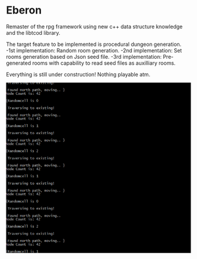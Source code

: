 # Eberon
Remaster of the rpg framework using new c++ data structure knowledge and the libtcod library.

The target feature to be implemented is procedural dungeon generation. 
-1st implementation: Random room generation.
-2nd implementation: Set rooms generation based on Json seed file.
-3rd implementation: Pre-generated rooms with capability to read seed files as auxilliary rooms.



Everything is still under construction! Nothing playable atm.


[![Preview](https://github.com/Aroueterra/Eberon/blob/master/Navigating2.gif)]()
